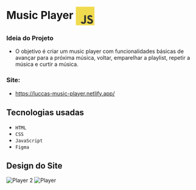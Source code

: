 <div className="Player">
  <h1>
    Music Player
    <img align="center" alt="javascript" height="50" width="50" src="https://github.com/devicons/devicon/blob/master/icons/javascript/javascript-original.svg"/>
  </h1>
</div>

### Ideia do Projeto 
- O objetivo é criar um  music player com funcionalidades básicas de avançar para a próxima música, voltar, emparelhar a playlist, repetir a música e curtir a música.

### Site:
- https://luccas-music-player.netlify.app/

## Tecnologias usadas
- `HTML`
- `CSS`
- `JavaScript`
- `Figma`

## Design do Site
![Player 2](https://user-images.githubusercontent.com/89430801/220196122-4896b55c-01db-4f64-8be2-981660683ceb.svg)
![Player](https://user-images.githubusercontent.com/89430801/220196128-87d3feab-6a43-4f70-8184-6e55592832ab.svg)

